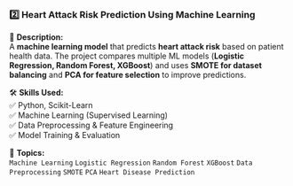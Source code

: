 ### **2️⃣ Heart Attack Risk Prediction Using Machine Learning**  
📌 **Description:**  
A **machine learning model** that predicts **heart attack risk** based on patient health data. The project compares multiple ML models (**Logistic Regression, Random Forest, XGBoost**) and uses **SMOTE for dataset balancing** and **PCA for feature selection** to improve predictions.  

🛠 **Skills Used:**  
✅ Python, Scikit-Learn  
✅ Machine Learning (Supervised Learning)  
✅ Data Preprocessing & Feature Engineering  
✅ Model Training & Evaluation  

📂 **Topics:**  
`Machine Learning` `Logistic Regression` `Random Forest` `XGBoost` `Data Preprocessing` `SMOTE` `PCA` `Heart Disease Prediction`

